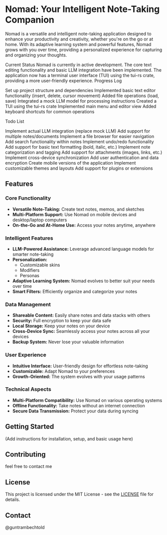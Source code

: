 # Nomad: Your Intelligent Note-Taking Companion

Nomad is a versatile and intelligent note-taking application designed to enhance your productivity and creativity, whether you're on the go or at home. With its adaptive learning system and powerful features, Nomad grows with you over time, providing a personalized experience for capturing and organizing your thoughts.

Current Status
Nomad is currently in active development. The core text editing functionality and basic LLM integration have been implemented. The application now has a terminal user interface (TUI) using the tui-rs crate, providing a more user-friendly experience.
Progress Log

Set up project structure and dependencies
Implemented basic text editor functionality (insert, delete, cursor movement)
Added file operations (load, save)
Integrated a mock LLM model for processing instructions
Created a TUI using the tui-rs crate
Implemented main menu and editor view
Added keyboard shortcuts for common operations

Todo List

Implement actual LLM integration (replace mock LLM)
Add support for multiple notes/documents
Implement a file browser for easier navigation
Add search functionality within notes
Implement undo/redo functionality
Add support for basic text formatting (bold, italic, etc.)
Implement note categorization and tagging
Add support for attachments (images, links, etc.)
Implement cross-device synchronization
Add user authentication and data encryption
Create mobile versions of the application
Implement customizable themes and layouts
Add support for plugins or extensions

## Features

### Core Functionality

- **Versatile Note-Taking:** Create text notes, memos, and sketches
- **Multi-Platform Support:** Use Nomad on mobile devices and desktop/laptop computers
- **On-the-Go and At-Home Use:** Access your notes anytime, anywhere

### Intelligent Features

- **LLM-Powered Assistance:** Leverage advanced language models for smarter note-taking
- **Personalization:**
  - Customizable skins
  - Modifiers
  - Personas
- **Adaptive Learning System:** Nomad evolves to better suit your needs over time
- **Smart Filters:** Efficiently organize and categorize your notes

### Data Management

- **Shareable Content:** Easily share notes and data stacks with others
- **Security:** Full encryption to keep your data safe
- **Local Storage:** Keep your notes on your device
- **Cross-Device Sync:** Seamlessly access your notes across all your devices
- **Backup System:** Never lose your valuable information

### User Experience

- **Intuitive Interface:** User-friendly design for effortless note-taking
- **Customizable:** Adapt Nomad to your preferences
- **Growth-Oriented:** The system evolves with your usage patterns

### Technical Aspects

- **Multi-Platform Compatibility:** Use Nomad on various operating systems
- **Offline Functionality:** Take notes without an internet connection
- **Secure Data Transmission:** Protect your data during syncing

## Getting Started

(Add instructions for installation, setup, and basic usage here)

## Contributing

feel free to contact me

## License

This project is licensed under the MIT License - see the [LICENSE](LICENSE) file for details.

## Contact

@guntrambechtold
